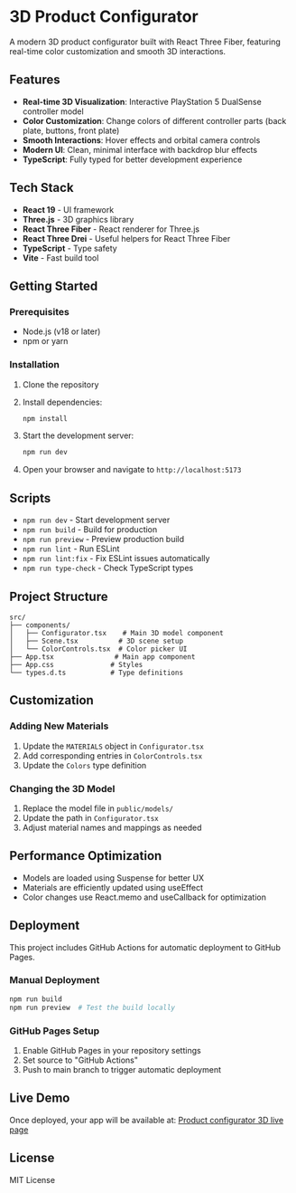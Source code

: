 # 3D Product Configurator

A modern 3D product configurator built with React Three Fiber, featuring real-time color customization and smooth 3D interactions.

## Features

- **Real-time 3D Visualization**: Interactive PlayStation 5 DualSense controller model
- **Color Customization**: Change colors of different controller parts (back plate, buttons, front plate)
- **Smooth Interactions**: Hover effects and orbital camera controls
- **Modern UI**: Clean, minimal interface with backdrop blur effects
- **TypeScript**: Fully typed for better development experience

## Tech Stack

- **React 19** - UI framework
- **Three.js** - 3D graphics library
- **React Three Fiber** - React renderer for Three.js
- **React Three Drei** - Useful helpers for React Three Fiber
- **TypeScript** - Type safety
- **Vite** - Fast build tool

## Getting Started

### Prerequisites

- Node.js (v18 or later)
- npm or yarn

### Installation

1. Clone the repository
2. Install dependencies:
   ```bash
   npm install
   ```

3. Start the development server:
   ```bash
   npm run dev
   ```

4. Open your browser and navigate to `http://localhost:5173`

## Scripts

- `npm run dev` - Start development server
- `npm run build` - Build for production
- `npm run preview` - Preview production build
- `npm run lint` - Run ESLint
- `npm run lint:fix` - Fix ESLint issues automatically
- `npm run type-check` - Check TypeScript types

## Project Structure

```
src/
├── components/
│   ├── Configurator.tsx    # Main 3D model component
│   ├── Scene.tsx          # 3D scene setup
│   └── ColorControls.tsx  # Color picker UI
├── App.tsx               # Main app component
├── App.css              # Styles
└── types.d.ts           # Type definitions
```

## Customization

### Adding New Materials

1. Update the `MATERIALS` object in `Configurator.tsx`
2. Add corresponding entries in `ColorControls.tsx`
3. Update the `Colors` type definition

### Changing the 3D Model

1. Replace the model file in `public/models/`
2. Update the path in `Configurator.tsx`
3. Adjust material names and mappings as needed

## Performance Optimization

- Models are loaded using Suspense for better UX
- Materials are efficiently updated using useEffect
- Color changes use React.memo and useCallback for optimization

## Deployment

This project includes GitHub Actions for automatic deployment to GitHub Pages.

### Manual Deployment

```bash
npm run build
npm run preview  # Test the build locally
```

### GitHub Pages Setup

1. Enable GitHub Pages in your repository settings
2. Set source to "GitHub Actions"
3. Push to main branch to trigger automatic deployment

## Live Demo

Once deployed, your app will be available at:
[Product configurator 3D live page](https://gorhorvat.github.io/product-configurator-3d/)

## License

MIT License
